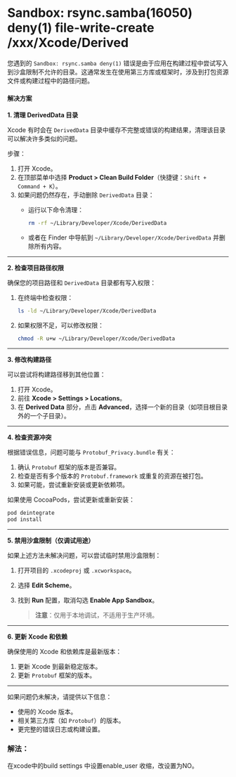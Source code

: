 # Sandbox: rsync.samba(16050) deny(1) file-write-create /xxx/Xcode/Derived

您遇到的 `Sandbox: rsync.samba deny(1)` 错误是由于应用在构建过程中尝试写入到沙盒限制不允许的目录。这通常发生在使用第三方库或框架时，涉及到打包资源文件或构建过程中的路径问题。

#### 解决方案

**1. 清理 DerivedData 目录**

Xcode 有时会在 `DerivedData` 目录中缓存不完整或错误的构建结果，清理该目录可以解决许多类似的问题。

步骤：

1. 打开 Xcode。
2. 在顶部菜单中选择 **Product > Clean Build Folder**（快捷键：`Shift + Command + K`）。
3. 如果问题仍然存在，手动删除 `DerivedData` 目录：
   *   运行以下命令清理：

       ```bash
       rm -rf ~/Library/Developer/Xcode/DerivedData
       ```
   * 或者在 Finder 中导航到 `~/Library/Developer/Xcode/DerivedData` 并删除所有内容。

***

**2. 检查项目路径权限**

确保您的项目路径和 `DerivedData` 目录都有写入权限：

1.  在终端中检查权限：

    ```bash
    ls -ld ~/Library/Developer/Xcode/DerivedData
    ```
2.  如果权限不足，可以修改权限：

    ```bash
    chmod -R u+w ~/Library/Developer/Xcode/DerivedData
    ```

***

**3. 修改构建路径**

可以尝试将构建路径移到其他位置：

1. 打开 Xcode。
2. 前往 **Xcode > Settings > Locations**。
3. 在 **Derived Data** 部分，点击 **Advanced**，选择一个新的目录（如项目根目录外的一个子目录）。

***

**4. 检查资源冲突**

根据错误信息，问题可能与 `Protobuf_Privacy.bundle` 有关：

1. 确认 `Protobuf` 框架的版本是否兼容。
2. 检查是否有多个版本的 `Protobuf.framework` 或重复的资源在被打包。
3. 如果可能，尝试重新安装或更新依赖项。

如果使用 CocoaPods，尝试更新或重新安装：

```bash
pod deintegrate
pod install
```

***

**5. 禁用沙盒限制（仅调试用途）**

如果上述方法未解决问题，可以尝试临时禁用沙盒限制：

1. 打开项目的 `.xcodeproj` 或 `.xcworkspace`。
2. 选择 **Edit Scheme**。
3.  找到 **Run** 配置，取消勾选 **Enable App Sandbox**。

    > **注意**：仅用于本地调试，不适用于生产环境。

***

**6. 更新 Xcode 和依赖**

确保使用的 Xcode 和依赖库是最新版本：

1. 更新 Xcode 到最新稳定版本。
2. 更新 `Protobuf` 框架的版本。

***

如果问题仍未解决，请提供以下信息：

* 使用的 Xcode 版本。
* 相关第三方库（如 `Protobuf`）的版本。
* 更完整的错误日志或构建设置。



### 解法：

在xcode中的build settings 中设置enable\_user 收缩，改设置为NO。&#x20;

